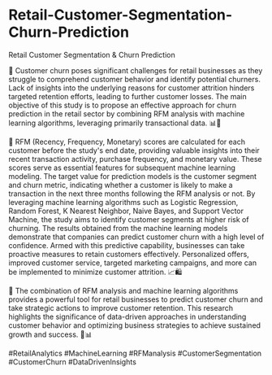 # Retail-Customer-Segmentation-Churn-Prediction
Retail Customer Segmentation &amp; Churn Prediction

💼 Customer churn poses significant challenges for retail businesses as they struggle to comprehend customer behavior and identify potential churners. Lack of insights into the underlying reasons for customer attrition hinders targeted retention efforts, leading to further customer losses. The main objective of this study is to propose an effective approach for churn prediction in the retail sector by combining RFM analysis with machine learning algorithms, leveraging primarily transactional data. 📊🛒

🎯 RFM (Recency, Frequency, Monetary) scores are calculated for each customer before the study's end date, providing valuable insights into their recent transaction activity, purchase frequency, and monetary value. These scores serve as essential features for subsequent machine learning modeling. The target value for prediction models is the customer segment and churn metric, indicating whether a customer is likely to make a transaction in the next three months following the RFM analysis or not. By leveraging machine learning algorithms such as Logistic Regression, Random Forest, K Nearest Neighbor, Naive Bayes, and Support Vector Machine, the study aims to identify customer segments at higher risk of churning. The results obtained from the machine learning models demonstrate that companies can predict customer churn with a high level of confidence. Armed with this predictive capability, businesses can take proactive measures to retain customers effectively. Personalized offers, improved customer service, targeted marketing campaigns, and more can be implemented to minimize customer attrition. 📈🛍️

🚀 The combination of RFM analysis and machine learning algorithms provides a powerful tool for retail businesses to predict customer churn and take strategic actions to improve customer retention. This research highlights the significance of data-driven approaches in understanding customer behavior and optimizing business strategies to achieve sustained growth and success. 🎯📊

#RetailAnalytics #MachineLearning #RFManalysis #CustomerSegmentation #CustomerChurn #DataDrivenInsights 
